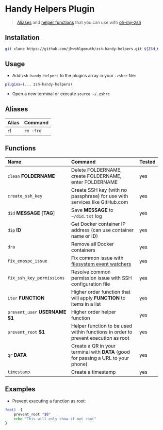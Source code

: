Handy Helpers Plugin
====================
> [Aliases](#Aliases) and [helper functions](#Functions) that you can use with [oh-my-zsh](https://ohmyz.sh/)

Installation
------------

```bash
git clone https://github.com/jhwohlgemuth/zsh-handy-helpers.git ${ZSH_CUSTOM:-~/.oh-my-zsh/custom}/plugins/zsh-handy-helpers
```

Usage
-----

- Add `zsh-handy-helpers` to the plugins array in your `.zshrc` file:

```bash
plugins=(... zsh-handy-helpers)
```

- Open a new terminal or execute `source ~/.zshrc`

Aliases
-------
| Alias | Command    |
| :---  | :---       |
| rf    | `rm -frd`  |

Functions
---------

| Name                               | Command | Tested |
| :---                               | :---    | :---   |
| `clean` **FOLDERNAME**             | Delete FOLDERNAME, create FOLDERNAME, enter FOLDERNAME | yes |
| `create_ssh_key`                   | Create SSH key (with no passphrase) for use with services like GitHub.com | yes |
| `did` **MESSAGE** [**TAG**]        | Save **MESSAGE** to `~/did.txt` log | yes |
| `dip` **ID**                       | Get Docker container IP address (can use container name or ID) | yes |
| `dra`                              | Remove all Docker containers | yes |
| `fix_enospc_issue`                 | Fix common issue with [filesystem event watchers](https://man7.org/linux/man-pages/man7/inotify.7.html) | yes |
| `fix_ssh_key_permissions`          | Resolve common permission issue with SSH configuration file | yes |
| `iter` **FUNCTION**                | Higher order function that will apply **FUNCTION** to items in a list | yes |
| `prevent_user` **USERNAME** **$1** | Higher order helper function | yes |
| `prevent_root` **$1**              | Helper function to be used within functions in order to prevent execution as root | yes |
| `qr` **DATA**                      | Create a QR in your terminal with **DATA** (good for passing a URL to your phone) | yes |
| `timestamp`                        | Create a timestamp | yes |


Examples
--------

- Prevent executing a function as root:
```bash
foo()  {
    prevent_root "$0"
    echo "This will only show if not root"
}
```
